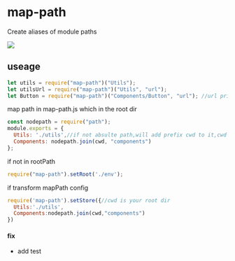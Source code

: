 # map-path

Create aliases of module paths

![](https://img.shields.io/npm/v/map-path.svg?style=flat)

## useage

```js
let utils = require("map-path")("Utils");
let utilsUrl = require("map-path")("Utils", "url");
let Button = require("map-path")("Components/Button", "url"); //url priority，Button.js,Button/index.js only support js prefix now

```

 map path in map-path.js which in the root dir

```js
const nodepath = require("path");
module.exports = {
  Utils: './utils',//if not absulte path,will add prefix cwd to it,cwd is base where your map-path.js locate
  Components: nodepath.join(cwd, "components")
};

```

if not in rootPath

```js
require("map-path").setRoot('./env');
```

 if transform mapPath config

```js
require('map-path').setStore({//cwd is your root dir
  Utils:'./utils',
  Components:nodepath.join(cwd,"components")
})

```

#### fix

* add test
